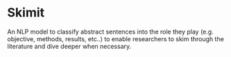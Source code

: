 # Skimit
An NLP model to classify abstract sentences into the role they play (e.g. objective, methods, results, etc..) to enable researchers to skim through the literature and dive deeper when necessary.

